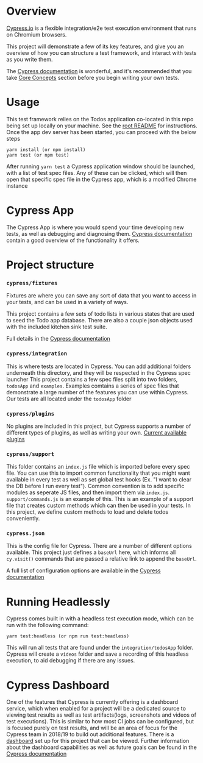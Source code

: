 # Overview

[Cypress.io](https://www.cypress.io/) is a flexible integration/e2e test execution environment that runs on Chromium browsers.

This project will demonstrate a few of its key features, and give you an overview of how you can structure a test framework, and interact with tests as you write them.

The [Cypress documentation](https://docs.cypress.io/guides/overview/why-cypress.html) is wonderful, and it's recommended that you take [Core Concepts](https://docs.cypress.io/guides/core-concepts/introduction-to-cypress.html) section before you begin writing your own tests.

# Usage

This test framework relies on the Todos application co-located in this repo being set up locally on your machine. See the [root README]('/../../../README.md) for instructions. Once the app dev server has been started, you can proceed with the below steps

```
yarn install (or npm install)
yarn test (or npm test)
```

After running `yarn test` a Cypress application window should be launched, with a list of test spec files. Any of these can be clicked, which will then open that specific spec file in the Cypress app, which is a modified Chrome instance

# Cypress App

The Cypress App is where you would spend your time developing new tests, as well as debugging and diagnosing them. [Cypress documentation](https://docs.cypress.io/guides/core-concepts/test-runner.html#Instrument-Panel) contain a good overview of the functionality it offers.

# Project structure

### `cypress/fixtures`

Fixtures are where you can save any sort of data that you want to access in your tests, and can be used in a variety of ways.

This project contains a few sets of todo lists in various states that are used to seed the Todo app database. There are also a couple json objects used with the included kitchen sink test suite.

Full details in the [Cypress documentation](https://docs.cypress.io/api/commands/fixture.html#JSON)

### `cypress/integration`

This is where tests are located in Cypress. You can add additional folders underneath this directory, and they will be respected in the Cypress spec launcher This project contains a few spec files split into two folders, `todosApp` and `examples`. Examples comtains a series of spec files that demonstrate a large number of the features you can use within Cypress. Our tests are all located under the `todosApp` folder

### `cypress/plugins`

No plugins are included in this project, but Cypress supports a number of different types of plugins, as well as writing your own. [Current available plugins](https://docs.cypress.io/plugins/)

### `cypress/support`

This folder contains an `index.js` file which is imported before every spec file. You can use this to import common functionality that you might want available in every test as well as set global test hooks (Ex. "I want to clear the DB before I run every test"). Common convention is to add specific modules as seperate JS files, and then import them via `index.js`.  
`support/commands.js` is an example of this. This is an example of a support file that creates custom methods which can then be used in your tests. In this project, we define custom methods to load and delete todos conveniently.

### `cypress.json`

This is the config file for Cypress. There are a number of different options available. This project just defines a `baseUrl` here, which informs all `cy.visit()` commands that are passed a relative link to append the `baseUrl`.

A full list of configuration options are available in the [Cypress documentation](https://docs.cypress.io/guides/references/configuration.html)

# Running Headlessly

Cypress comes built in with a headless test execution mode, which can be run with the following command:

`yarn test:headless (or npm run test:headless)`

This will run all tests that are found under the `integration/todosApp` folder. Cypress will create a `videos` folder and save a recording of this headless execution, to aid debugging if there are any issues.

# Cypress Dashboard

One of the features that Cypress is currently offering is a dashboard service, which when enabled for a project will be a dedicated source to viewing test results as well as test artifacts(logs, screenshots and videos of test executions). This is similar to how most CI jobs can be configured, but is focused purely on test results, and will be an area of focus for the Cypress team in 2018/19 to build out additional features. There is a [dashboard](https://dashboard.cypress.io/#/projects/3hp4n2/runs) set up for this project that can be viewed. Further information about the dashboard capabilities as well as future goals can be found in the [Cypress documentation](https://docs.cypress.io/guides/core-concepts/dashboard-service.html)
